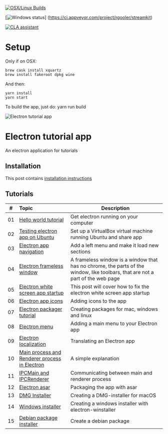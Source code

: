 
[![OSX/Linux Builds](https://travis-ci.org/100Pals/streamkit.svg?branch=master)](https://travis-ci.org/100Pals/streamkit)

[![Windows status](https://ci.appveyor.com/api/projects/status/fcrfr9gimmk3ui4d?svg=true)]
(https://ci.appveyor.com/project/rgooler/streamkit)

[![CLA assistant](https://cla-assistant.io/readme/badge/100Pals/streamkit)](https://cla-assistant.io/100Pals/streamkit)


# Setup

Only if on OSX:

    brew cask install xquartz
    brew install fakeroot dpkg wine

And then:

    yarn install
    yarn start

To build the app, just do:
    yarn run build

![Electron tutorial app](http://www.christianengvall.se/wp-content/uploads/2017/10/Electron-tutorial-app-github.png "Electron tutorial app")
# Electron tutorial app
An electron application for tutorials

## Installation
This post contains [installation instructions](https://www.christianengvall.se/install-electron-tutorial-app/ "Install electron tutorial app")

## Tutorials

| # | Topic | Description |
|---|:------|-------------|
| 01 | [Hello world tutorial](http://www.christianengvall.se/electron-hello-world/) | Get electron running on your computer|
| 02 | [Testing electron app on Ubuntu](http://www.christianengvall.se/testing-electron-app-on-ubuntu-linux/) | Set up a VirtualBox virtual machine running Ubuntu and share app |
| 03 | [Electron app navigation](http://www.christianengvall.se/electron-app-navigation/) | Add a left menu and make it load new sections |
| 04 | [Electron frameless window](http://www.christianengvall.se/electron-frameless-window/) | A frameless window is a window that has no chrome, the parts of the window, like toolbars, that are not a part of the web page |
| 05 | [Electron white screen app startup](http://www.christianengvall.se/electron-white-screen-app-startup/) | This post will cover how to fix the electron white screen app startup |
| 06 | [Electron app icons](http://www.christianengvall.se/electron-app-icons/) | Adding icons to the app |
| 07 | [Electron packager tutorial](http://www.christianengvall.se/electron-packager-tutorial/) | Creating packages for mac, windows and linux |
| 08 | [Electron menu](http://www.christianengvall.se/electron-menu/) | Adding a main menu to your Electron app |
| 09 | [Electron localization](http://www.christianengvall.se/electron-localization/) | Translating an Electron app |
| 10 | [Main process and Renderer process in Electron](http://www.christianengvall.se/main-and-renderer-process-in-electron/) | A simple explanation |
| 11 | [IPCMain and IPCRenderer](http://www.christianengvall.se/ipcmain-and-ipcrenderer/) | Communicating between main and renderer process |
| 12 | [Electron asar](http://www.christianengvall.se/electron-asar/) | Packaging the app with asar |
| 13 | [DMG Installer](http://www.christianengvall.se/dmg-installer-electron-app/) | Creating a DMG-installer for macOS |
| 14 | [Windows installer](http://www.christianengvall.se/electron-windows-installer/) | Creating a windows installer with electron-winstaller |
| 15 | [Debian package installer](https://www.christianengvall.se/electron-installer-debian-package/) | Create a debian package |
